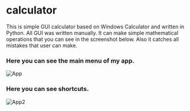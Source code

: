 # calculator
This is simple GUI calculator based on Windows Calculator and written in Python.
All GUI was written manually.
It can make simple mathematical operations that you can see in the screenshot below.
Also it catches all mistakes that user can make.
### Here you can see the main menu of my app.
![App](https://user-images.githubusercontent.com/64369296/209476392-84fd49fb-1cf9-4ca2-8093-791d354658d9.png)
### Here you can see shortcuts.
![App2](https://user-images.githubusercontent.com/64369296/209476393-41dd5c4e-e88f-4dc9-99ed-a38d1265499e.png)
